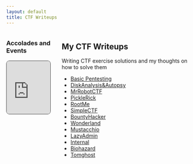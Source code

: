```yaml
---
layout: default
title: CTF Writeups
---
```


<div style="display: flex; gap: 30px; align-items: flex-start;">

<div style="flex: 1; max-width: 300px;">
  <h3>Accolades and Events</h3>
  <div style="position: relative; padding-bottom: 120%; height: 0; overflow: hidden; max-width: 100%; border: 1px solid #444; border-radius: 8px;">
     <iframe
      src="https://tryhackme.com/api/v2/badges/public-profile?userPublicId=3960948" 
      style="position: absolute; top:0; left: 0; width: 100%; height: 100%; border: none;"
      ></iframe>
    </div>
  </div>
<div style="flex: 3;">
  <h2>My CTF Writeups</h2>
  <p>Writing CTF exercise solutions and my thoughts on how to solve them</p>

- [Basic Pentesting](/THMWriteups/writeups/BasicPentesting)
- [DiskAnalysis&Autopsy](/THMWriteups/writeups/DiskAnalysis&Autopsy)
- [MrRobotCTF](/THMWriteups/writeups/MrRobotCTF)
- [PickleRick](/THMWriteups/writeups/PickleRick)
- [RootMe](/THMWriteups/writeups/RootMe)
- [SimpleCTF](/THMWriteups/writeups/SimpleCTF)
- [BountyHacker](/THMWriteups/writeups/BountyHacker)
- [Wonderland](/THMWriteups/writeups/Wonderland)
- [Mustacchio](/THMWriteups/writeups/Mustacchio)
- [LazyAdmin](/THMWriteups/writeups/LazyAdmin)
- [Internal](/THMWriteups/writeups/Internal)
- [Biohazard](/THMWriteups/writeups/Biohazard)
- [Tomghost](/THMWriteups/writeups/tomghost)

</div>

